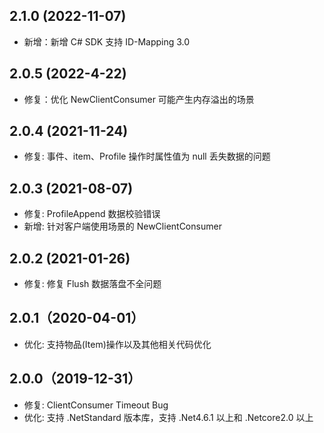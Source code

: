 
## 2.1.0 (2022-11-07)
* 新增：新增 C# SDK 支持 ID-Mapping 3.0

## 2.0.5 (2022-4-22)
* 修复：优化 NewClientConsumer 可能产生内存溢出的场景

## 2.0.4 (2021-11-24)
* 修复: 事件、item、Profile 操作时属性值为 null 丢失数据的问题

## 2.0.3 (2021-08-07)
* 修复: ProfileAppend 数据校验错误
* 新增: 针对客户端使用场景的 NewClientConsumer

## 2.0.2 (2021-01-26)
* 修复: 修复 Flush 数据落盘不全问题


## 2.0.1（2020-04-01）
* 优化: 支持物品(Item)操作以及其他相关代码优化

## 2.0.0（2019-12-31）
* 修复: ClientConsumer Timeout Bug
* 优化: 支持 .NetStandard 版本库，支持 .Net4.6.1 以上和 .Netcore2.0 以上
